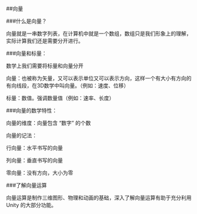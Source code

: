 ##向量

###什么是向量？

向量就是一串数字列表，在计算机中就是一个数组，数组只是我们形象上的理解，实际计算我们还是需要分开进行。


###向量和标量：

数学上我们需要将标量和向量分开

向量：也被称为矢量，又可以表示单位又可以表示方向，这样一个有大小有方向的有向线段，在3D数学中叫向量。（例如：速度、位移）

标量：数值。强调数量值（例如：速率、长度）

###向量的数学特性：

向量的维度：向量包含 “数字” 的个数

向量的记法：

行向量：水平书写的向量

列向量：垂直书写的向量

零向量：没有方向，大小为零


###了解向量运算

向量运算是制作三维图形、物理和动画的基础，深入了解向量运算有助于充分利用 Unity 的大部分功能。
